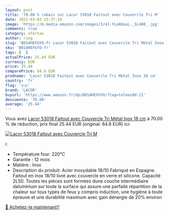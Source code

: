 ```yaml
---
layout: post
title: '70.00 % rabais sur Lacor 53018 Faitout avec Couvercle Tri M'
date: 2021-03-03 15:37:29
image: 'https://m.media-amazon.com/images/I/41-YLeAQauL._SL400_.jpg'
comments: true
category: ofertas
author: ring
slug: 'B014HEFGYO-fr Lacor 53018 Faitout avec Couvercle Tri Métal Inox 18 cm'
sku: 'B014HEFGYO-fr'
tags: [  ]
actualPrice: 25.44 EUR
currency: EUR
price: 25.44
comparePrice: 84.8 EUR
prodname: 'Lacor 53018 Faitout avec Couvercle Tri Métal Inox 18 cm'
country: 'fr'
flag: '🇫🇷'
brand: 'LACOR'
buyurl: 'https://www.amazon.fr/dp/B014HEFGYO/?tag=tolees0d-21'
descuento: '70.00'
average: '25.44'
---
```


Vous avez [Lacor 53018 Faitout avec Couvercle Tri Métal Inox 18 cm](https://www.amazon.fr/dp/B014HEFGYO/?tag=tolees0d-21)  à  70.00 % de réduction, prix final  25.44 EUR (original: 84.8 EUR) ici:

[![Lacor 53018 Faitout avec Couvercle Tri M](https://m.media-amazon.com/images/I/41-YLeAQauL._SL400_.jpg)](https://www.amazon.fr/dp/B014HEFGYO/?tag=tolees0d-21)

ℹ️:

- Température four: 220°C
- Garantie : 12 mois
- Matière : Inox
- Description du produit: Acier inoxydable 18/10
Fabriqué en Espagne.
Faitout en inox 18/10 livré avec couvercle en verre et silicone.
Capacité 2L50.
Toutes les pièces sont formées dune couche intermédiaire daluminium 
sur toute la surface qui assure une parfaite répartition de la chaleur 
sur tous types de feux y compris induction,
une hygiène à toute épreuve et 
une durabilité maximum 
avec gain dénergie de 20% environ

[🛒 Achetez-le maintenant!!](https://www.amazon.fr/dp/B014HEFGYO/?tag=tolees0d-21)
